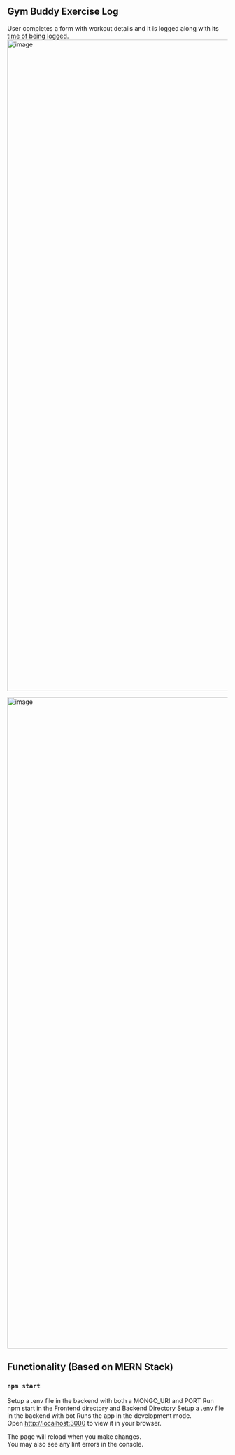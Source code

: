 ## Gym Buddy Exercise Log
User completes a form with workout details and it is logged along with its time of being logged.
<img width="1485" alt="image" src="https://github.com/Derek-Bentley/MERN-Stack-GymBuddy/assets/142171071/335805ad-7671-4ba8-9c87-428ba8a2da50">

<img width="1485" alt="image" src="https://github.com/Derek-Bentley/MERN-Stack-GymBuddy/assets/142171071/839d86ab-04d4-47c0-adbd-9c3c832a1bb5">






## Functionality (Based on MERN Stack)

### `npm start`
Setup a .env file in the backend with both a MONGO_URI and PORT
Run npm start in the Frontend directory and Backend Directory
Setup a .env file in the backend with bot
Runs the app in the development mode.\
Open [http://localhost:3000](http://localhost:3000) to view it in your browser.

The page will reload when you make changes.\
You may also see any lint errors in the console.


